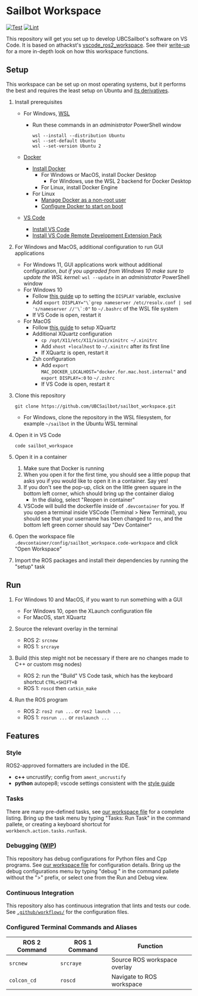 # Sailbot Workspace

[![Test](https://github.com/UBCSailbot/sailbot_workspace/actions/workflows/test.yaml/badge.svg)](https://github.com/UBCSailbot/sailbot_workspace/actions/workflows/test.yaml)
[![Lint](https://github.com/UBCSailbot/sailbot_workspace/actions/workflows/lint.yaml/badge.svg)](https://github.com/UBCSailbot/sailbot_workspace/actions/workflows/lint.yaml)

This repository will get you set up to develop UBCSailbot's software on VS Code. It is based on athackst's
[vscode_ros2_workspace](https://github.com/athackst/vscode_ros2_workspace).
See their [write-up](https://www.allisonthackston.com/articles/vscode_docker_ros2.html) for a more in-depth look on how
this workspace functions.

## Setup

This workspace can be set up on most operating systems, but it performs the best and requires the least setup on
Ubuntu and [its derivatives](https://distrowatch.com/search.php?basedon=Ubuntu).

1. Install prerequisites
    - For Windows, [WSL](https://learn.microsoft.com/en-us/windows/wsl/about)
        - Run these commands in an *administrator* PowerShell window

            ```
            wsl --install --distribution Ubuntu
            wsl --set-default Ubuntu
            wsl --set-version Ubuntu 2
            ```

    - [Docker](https://docs.docker.com/get-started/overview/)
        - [Install Docker](https://docs.docker.com/engine/install/)
            - For Windows or MacOS, install Docker Desktop
                - For Windows, use the WSL 2 backend for Docker Desktop
            - For Linux, install Docker Engine
        - For Linux
            - [Manage Docker as a non-root user](https://docs.docker.com/engine/install/linux-postinstall/#manage-docker-as-a-non-root-user)
            - [Configure Docker to start on boot](https://docs.docker.com/engine/install/linux-postinstall/#configure-docker-to-start-on-boot)
    - [VS Code](https://code.visualstudio.com/)
        - [Install VS Code](https://code.visualstudio.com/download)
        - [Install VS Code Remote Development Extension Pack](https://marketplace.visualstudio.com/items?itemName=ms-vscode-remote.vscode-remote-extensionpack)

2. For Windows and MacOS, additional configuration to run GUI applications
    - For Windows 11, GUI applications work without additional configuration,
      *but if you upgraded from Windows 10 make sure to update the WSL kernel:* `wsl --update`
      in an *administrator* PowerShell window
    - For Windows 10
        - Follow [this guide](https://techcommunity.microsoft.com/t5/windows-dev-appconsult/running-wsl-gui-apps-on-windows-10/ba-p/1493242)
          up to setting the `DISPLAY` variable, exclusive
        - Add ``export DISPLAY="\`grep nameserver /etc/resolv.conf | sed 's/nameserver //'\`:0"`` to `~/.bashrc`
          of the WSL file system
        - If VS Code is open, restart it
    - For MacOS
        - Follow [this guide](https://gist.github.com/sorny/969fe55d85c9b0035b0109a31cbcb088) to setup XQuartz
        - Additional XQuartz configuration
            - `cp /opt/X11/etc/X11/xinit/xinitrc ~/.xinitrc`
            - Add `xhost +localhost` to `~/.xinitrc` after its first line
            - If XQuartz is open, restart it
        - Zsh configuration
            - Add `export MAC_DOCKER_LOCALHOST="docker.for.mac.host.internal"` and `export DISPLAY=:0` to `~/.zshrc`
            - If VS Code is open, restart it

3. Clone this repository

    ```
    git clone https://github.com/UBCSailbot/sailbot_workspace.git
    ```

    - For Windows, clone the repository in the WSL filesystem, for example `~/sailbot` in the Ubuntu WSL terminal

4. Open it in VS Code

    ```
    code sailbot_workspace
    ```

5. Open it in a container
    1. Make sure that Docker is running
    2. When you open it for the first time, you should see a little popup that asks you if you would like to open it in
       a container. Say yes!
    3. If you don't see the pop-up, click on the little green square in the bottom left corner, which should bring up
       the container dialog
        - In the dialog, select "Reopen in container"
    4. VSCode will build the dockerfile inside of `.devcontainer` for you. If you open a terminal inside VSCode
       (Terminal > New Terminal), you should see that your username has been changed to `ros`, and the bottom left green
       corner should say "Dev Container"

6. Open the workspace file `.devcontainer/config/sailbot_workspace.code-workspace` and click "Open Workspace"

7. Import the ROS packages and install their dependencies by running the "setup" task

## Run

1. For Windows 10 and MacOS, if you want to run something with a GUI
    - For Windows 10, open the XLaunch configuration file
    - For MacOS, start XQuartz

2. Source the relevant overlay in the terminal
    - ROS 2: `srcnew`
    - ROS 1: `srcraye`

3. Build (this step might not be necessary if there are no changes made to C++ or custom msg nodes)
    - ROS 2: run the "Build" VS Code task, which has the keyboard shortcut `CTRL+SHIFT+B`
    - ROS 1: `roscd` then `catkin_make`

4. Run the ROS program
    - ROS 2: `ros2 run ...` or `ros2 launch ...`
    - ROS 1: `rosrun ...` or `roslaunch ...`

## Features

### Style

ROS2-approved formatters are included in the IDE.  

- **c++** uncrustify; config from `ament_uncrustify`
- **python** autopep8; vscode settings consistent with the [style guide](https://index.ros.org/doc/ros2/Contributing/Code-Style-Language-Versions/)

### Tasks

There are many pre-defined tasks, see [our workspace file](.devcontainer/config/sailbot_workspace.code-workspace) for a
complete listing. Bring up the task menu by typing "Tasks: Run Task" in the command pallete, or creating a keyboard
shortcut for `workbench.action.tasks.runTask`.

### Debugging ([WIP](https://github.com/UBCSailbot/sailbot_workspace/issues/6))

This repository has debug configurations for Python files and Cpp programs.
See [our workspace file](.devcontainer/config/sailbot_workspace.code-workspace) for configuration details.
Bring up the debug configurations menu by typing "debug " in the command pallete without the ">" prefix, or select one
from the Run and Debug view.

### Continuous Integration

This repository also has continuous integration that lints and tests our code.
See [`.github/workflows/`](.github/workflows/) for the configuration files.

### Configured Terminal Commands and Aliases

| ROS 2 Command | ROS 1 Command | Function |
| ------------- | ------------- | -------- |
| `srcnew` | `srcraye` | Source ROS workspace overlay |
| `colcon_cd` | `roscd` | Navigate to ROS workspace |
